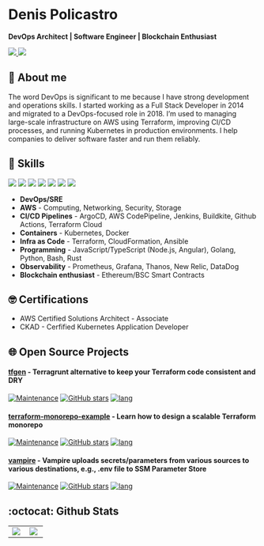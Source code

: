 # Denis Policastro

__DevOps Architect | Software Engineer | Blockchain Enthusiast__

<a href= "https://www.linkedin.com/in/dpolicastro/">
  <img src="https://img.shields.io/badge/-LinkedIn-0077B5?style=flat&logo=Linkedin&logoColor=white"/>
</a>
<a href= "mailto:denis.policastro@gmail.com">
  <img src="https://img.shields.io/badge/-Gmail-c14438?style=flat&logo=Gmail&logoColor=white"/>
</a>

## 🧍 About me

The word DevOps is significant to me because I have strong development and operations skills. I started working as a Full Stack Developer in 2014 and migrated to a DevOps-focused role in 2018. I’m used to managing large-scale infrastructure on AWS using Terraform, improving CI/CD processes, and running Kubernetes in production environments. I help companies to deliver software faster and run them reliably.

## 🥇 Skills

<div>
  <img src="https://img.shields.io/badge/-AWS-grey?style=for-the-badge&logo=amazonaws"/>
  <img src="https://img.shields.io/badge/-Kubernetes-grey?style=for-the-badge&logo=Kubernetes"/>
  <img src="https://img.shields.io/badge/-Terraform-grey?style=for-the-badge&logo=Terraform"/>
  <img src="https://img.shields.io/badge/-Node.js-grey?style=for-the-badge&logo=nodedotjs"/>
  <img src="https://img.shields.io/badge/-Go-grey?style=for-the-badge&logo=go"/>
  <img src="https://img.shields.io/badge/-Rust-grey?style=for-the-badge&logo=rust"/>
  <img src="https://img.shields.io/badge/-Ethereum-grey?style=for-the-badge&logo=ethereum"/>
  <!-- Ref https://github.com/simple-icons/simple-icons/blob/develop/slugs.md -->
</div>

- __DevOps/SRE__
- __AWS__ - Computing, Networking, Security, Storage
- __CI/CD Pipelines__ - ArgoCD, AWS CodePipeline, Jenkins, Buildkite, Github Actions, Terraform Cloud
- __Containers__ - Kubernetes, Docker
- __Infra as Code__ - Terraform, CloudFormation, Ansible
- __Programming__ - JavaScript/TypeScript (Node.js, Angular), Golang, Python, Bash, Rust
- __Observability__ - Prometheus, Grafana, Thanos, New Relic, DataDog
- __Blockchain enthusiast__ - Ethereum/BSC Smart Contracts

## 🤓 Certifications

- AWS Certified Solutions Architect - Associate
- CKAD - Cerfified Kubernetes Application Developer

## 🌐 Open Source Projects

#### [tfgen](https://github.com/refl3ction/tfgen) - Terragrunt alternative to keep your Terraform code consistent and DRY

[![Maintenance](https://img.shields.io/badge/Maintained%3F-yes-green.svg)](https://github.com/refl3ction/tfgen/graphs/commit-activity)
[![GitHub stars](https://img.shields.io/github/stars/refl3ction/tfgen.svg?style=social&label=Star)](https://github.com/refl3ction/tfgen/stargazers/)
[![lang](https://img.shields.io/github/go-mod/go-version/refl3ction/tfgen.svg)](https://github.com/refl3ction/tfgen)

#### [terraform-monorepo-example](https://github.com/refl3ction/terraform-monorepo-example) - Learn how to design a scalable Terraform monorepo

[![Maintenance](https://img.shields.io/badge/Maintained%3F-yes-green.svg)](https://github.com/refl3ction/terraform-monorepo-example/graphs/commit-activity)
[![GitHub stars](https://img.shields.io/github/stars/refl3ction/terraform-monorepo-example.svg?style=social&label=Star)](https://github.com/refl3ction/terraform-monorepo-example/stargazers/)
[![lang](https://img.shields.io/badge/Terraform-~%3E%201.0.0-blue)](https://github.com/refl3ction/tfgen)

#### [vampire](https://github.com/refl3ction/vampire) - Vampire uploads secrets/parameters from various sources to various destinations, e.g., .env file to SSM Parameter Store

[![Maintenance](https://img.shields.io/badge/Maintained%3F-yes-green.svg)](https://github.com/refl3ction/vampire/graphs/commit-activity)
[![GitHub stars](https://img.shields.io/github/stars/refl3ction/vampire.svg?style=social&label=Star)](https://github.com/refl3ction/vampire/stargazers/)
[![lang](https://img.shields.io/badge/Rust-1.64.0-red)](https://github.com/refl3ction/vampire)

## :octocat: Github Stats

<center>
<table>
    <tr>
        <td><img align="left" src="https://github-readme-stats.vercel.app/api/top-langs/?username=refl3ction&langs_count=7&layout=default&theme=vue" /></td>
        <td><img align="left" src="https://github-readme-stats.vercel.app/api?username=refl3ction&count_private=true&show_icons=true&include_all_commits=true&theme=vue"/></td>
    </tr>   
</table>
</center>  

<!--
## 😆 And last but not least

<p align="center">
  <img width="500" height="500" src="./images/debugging.jpeg" />
</p>

**refl3ction/refl3ction** is a ✨ _special_ ✨ repository because its `README.md` (this file) appears on your GitHub profile.

Here are some ideas to get you started:

- 🔭 I’m currently working on ...
- 🌱 I’m currently learning ...
- 👯 I’m looking to collaborate on ...
- 🤔 I’m looking for help with ...
- 💬 Ask me about ...
- 📫 How to reach me: ...
- 😄 Pronouns: ...
- ⚡ Fun fact: ...
-->
